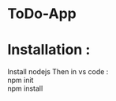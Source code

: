# ToDo-App
# Installation : 
Install nodejs
Then in vs code :                                                                                                                                                                                                                                                                 
npm init                                                                                                                                                                                                                                                                                                                                                                                                                                                                                                                                                                                               
npm install
